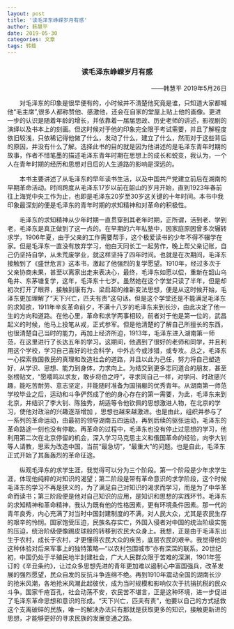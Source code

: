 ```yaml
---
layout: post
title: '读毛泽东峥嵘岁月有感'
author: 韩慧平
date: 2019-05-30
categories: 文章
tags: 转载
---
```



<h3 style="text-align: center">读毛泽东峥嵘岁月有感</h3>
<p style="text-align: right">——韩慧平 2019年5月26日</p>
<p>
　　对毛泽东的印象是很早便有的，小时候并不清楚他究竟是谁，只知道大家都喊他“毛主席”,很多人都称赞他、感激他，还会在自家的堂屋上贴上他的画像。更进一步的认识是随着年龄的增长，并依靠着一届届思政、历史老师的讲述，影视剧的演绎以及书本上的刻画。但这时候对于他的印象完全限于考试需要，并且了解程度依旧较浅，只依稀记得他做了什么，发动了什么，建立了什么，然而对于这些背后的原因，并没有什么了解。选择此书的目的就是因为他讲述的是毛泽东青年时期的故事，作者不惜笔墨的描述毛泽东青年时期在思想上的成长和蜕变，我认为，一个人在青年时期的经历和思想对日后的人生道路的影响是深远的。
</p>
<p>
　　本书主要讲述了从毛泽东的早年读书生活，以及中国共产党建立前后在湖南的早期革命活动。时间跨度从毛泽东17岁以前在韶山的岁月开始，直到1923年春前往上海党中央工作为止，也即是毛泽东20岁至30岁这关键的十年时间。本书中我印象最深刻的便是毛泽东的青年时期的求知精神和对革命的积极性。
</p>
<p>
　　毛泽东的求知精神从少年时期一直贯穿到其老年时期，正所谓，活到老、学到老，毛泽东是真正做到了这一点的。在早期的六年私塾中，因家庭原因曾多次辗转求学，1906年夏，由于父亲的工作需要帮手，这个极爱读书的少年不得不辍学在家。但是毛泽东一直没有放弃学习，他白天同长工一起劳作，晚上帮父亲记账，自己仍坚持自学，从未荒废学业，就这样坚持了四年时间。也就是在次期间，毛泽东接触到了《盛世危言》这本书，激起了他强烈的复学愿望。1910年，经过多次于父亲协商未果，甚至以离家出走来表决心，最终，毛泽东如愿以偿，重新在韶山乌龟井、东茅塘复学，这年，毛泽东十七岁。虽然她在这个学堂只读了半年，但是却初次打开了眼界，接触到康有为、梁启超的维新变法思想，便是从这时候开始，毛泽东更加理解了“天下兴亡，匹夫有责”这句话。但是这个学堂还是不能满足毛泽东的求知欲，1911年辛亥革命前夕，不满十八岁的毛泽东来到长沙，由此决定了他一生的方向和道路。在他心里，革命和求学两事相较，前者对于他是第一位的，武昌起义的时候，他马上投笔从戎，正式参军。但是他清楚的了解自己所擅长的东西，也很清楚自己当时的能力，再加上经济所迫，1913年，毛泽东进入湖南第一师范，在这里进行了长达五年的学习。这期间，他遇到了很好的老师和同学，并且利用这个学校，学习自己喜好的社会科学，中外古今或涉猎，或专攻。总之，毛泽东一心探索救国救民的真理和改造社会的道路，并且以此为己任，努力将自己塑造好，从学识、思想、能力到身体，力求向上。为结交到更多志同道合的朋友，甚至张榜贴文，“愿嘤鸣以求友，敢步将伯之呼”，寻求同自己一样，对学问、时政感兴趣，能吃苦耐劳、意志坚定，并能随时准备为国捐躯的优秀青年。从湖南第一师范学校毕业之后，运动和斗争俨然成了他的身心存在的第一需要，为此，毛泽东来到北京，并结识了李大钊、陈独秀，胡适等令他钦佩的思想激进人物，在北京的学习，使他对政治的兴趣逐渐增加 ，思想也越来越激进。也是由此，组织并参与了一系列的革命运动，由最初的领导湖南五四运动，再到后续的驱张运动，毛泽东的革命路途一刻也没有停歇。再革命的过程中，毛泽东也没有停止过思想的学习，他利用第二次在北京停留的机会，深入学习马克思主义和俄国革命的经验，向李大钊等人请教，思索为改造中国，当前“最急切”，“最重大”的问题。也是自此，毛泽东正式开始了其轰轰烈的革命征途。
</p>
<p>
　　纵观毛泽东的求学生涯，我觉得可以分为三个阶段。第一个阶段是少年求学生涯，体现他纯粹的对知识的渴望；第二阶段是带有革命意识的求学阶段，这个时候毛泽东的学习不再是狭义的，为了满足自己对知识的渴求而学习，而是为了中华革命而读书；第三阶段便是他对自己知识的应用，是知识和思想的实践环节。毛泽东的求知精神和革命精神，我认为既有他的性格因素，更有环境条件因素。那一代的青年良秀，内心充满了对当时中国封建制度的不满，对人民大众，尤其是农民生存的艰辛的怜悯。国家饱受压迫，民族名存实亡，外国入侵者对中国的统治阶级实施的压迫，统治阶级便像踢皮球般的转移到农民大众身上。我想，正是由于毛泽东出生于农村，成长于农村，才更懂得农民大众的疾苦，底层农民的艰辛。我觉得他的这种体验对后来军事上的独特策略—“以农村包围城市”亦有深深的联系。20世纪初，中国仍处于半殖民地半封建社会，广大人民群众限于苦难的深渊，1901年签订的《辛丑条约》，让过众多思想先进的青年更加难以遏制心中富国强兵，改革发展的强烈愿望，民众自发的反抗斗争连绵不绝。再到1910年震动全国的湖南长沙的抢米风潮，各地抢米风潮此起彼伏，成为当时规模和影响仅次于抗捐抗税的民众斗争。国家千疮百孔，社会动荡不安，农民苦不堪言，正是这种环境，进一步促进了毛泽东革命思想和意识的形成。“天下兴亡，匹夫有责”，他要以自己的方式拯救这个支离破碎的民族，唯一的解决办法只有那就是获取更多的知识，接触更新进的思想，才能够更好的寻求民族的发展变通之路。
</p>
